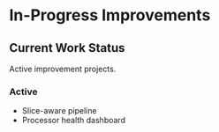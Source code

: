 # In-Progress Improvements

## Current Work Status
Active improvement projects.

### Active
- Slice-aware pipeline
- Processor health dashboard